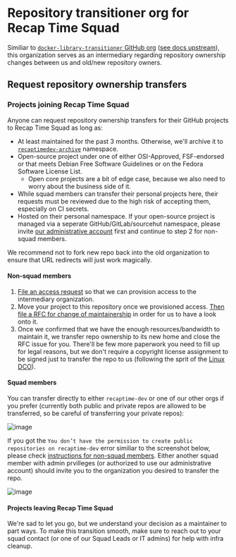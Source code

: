 # Repository transitioner org for Recap Time Squad

Similiar to [`docker-library-transitioner` GitHub org](https://github.com/docker-library-transitioner) ([see docs upstream]), this organization serves
as an intermediary regarding repository ownership changes between us and old/new repository owners.

[see docs upstream]: https://github.com/docker-library/official-images#maintainership

## Request repository ownership transfers

### Projects joining Recap Time Squad

Anyone can request repository ownership transfers for their GitHub projects to Recap Time Squad as long as:

* At least maintained for the past 3 months. Otherwise, we'll archive it to [`recaptimedev-archive`](https://github.com/recaptimedev-archive) namespace.
* Open-source project under one of either OSI-Approved, FSF-endorsed or that meets Debian Free Software Guidelines or on the Fedora Software License List.
  * Open core projects are a bit of edge case, because we also need to worry about the business side of it.
* While squad members can transfer their personal projects here, their requests must be reviewed due to the high risk of accepting them, especially on CI secrets.
* Hosted on their personal namespace. If your open-source project is managed via a seperate GitHub/GitLab/sourcehut namespace, please invite [our administrative account][admin]
first and continue to step 2 for non-squad members.

We recommend not to fork new repo back into the old organization to ensure that URL redirects will just work magically.

[admin]: https://squad.lorebooks.eu.org/handbook/opensource/administrative-accounts

#### Non-squad members

1. [File an access request](https://issues.recaptime.eu.org/p/access-requests/new/?template=repo-transitioner-github) so that we can provision access to the intermediary organization.
2. Move your project to this repository once we provisioned access. [Then file a RFC for change of maintainership](https://issues.recaptime.eu.org/p/rfcs/new/?template=repo-maintainership-change-external&use-github-issue-forms=1&platform=github) in order for us to have a look onto it.
3. Once we confirmed that we have the enough resources/bandwidth to maintain it, we transfer repo ownership to its new home and close the RFC issue for you. There'll be few more paperwork you need to fill up for legal reasons, but we don't require a copyright license assignment to be signed just to transfer the repo to us (following the sprit of the [Linux DCO][dco]).

[dco]: https://squad.lorebooks.eu.org/handbook/opensource/dco

#### Squad members

You can transfer directly to either `recaptime-dev` or one of our other orgs if you prefer (currently both public and private repos are allowed to
be transferred, so be careful of transferring your private repos):

![image](https://github.com/recaptime-repo-transitioner/.github/assets/141569587/88186915-f8b1-4132-b498-c27417e305dc)

If you got the `You don’t have the permission to create public repositories on recaptime-dev` error similiar to the screenshot below, please check
[instructions for non-squad members](#non-squad-members). Either another squad member with admin prvilleges (or authorized to use our administrative account)
should invite you to the organization you desired to transfer the repo.

![image](https://github.com/recaptime-repo-transitioner/.github/assets/141569587/2afa2d76-a1c5-41dd-8224-946b78c42dcd)

#### Projects leaving Recap Time Squad

We're sad to let you go, but we understand your decision as a maintainer to part ways. To make this transition smooth, make sure to
reach out to your squad contact (or one of our Squad Leads or IT admins) for help with infra cleanup.
